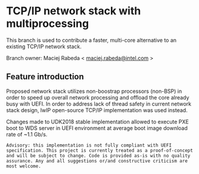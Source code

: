 # TCP/IP network stack with multiprocessing

This branch is used to contribute a faster, multi-core alternative to an existing TCP/IP network stack.

Branch owner:
Maciej Rabeda < maciej.rabeda@intel.com >

## Feature introduction

Proposed network stack utilizes non-boostrap processors (non-BSP) in order to speed up overall network processing and offload the core already busy with UEFI. In order to address lack of thread safety in current network stack design, lwIP open-source TCP/IP implementation was used instead.

Changes made to UDK2018 stable implementation allowed to execute PXE boot to WDS server in UEFI environment at average boot image download rate of ~1.1 Gb/s.

```
Advisory: this implementation is not fully compliant with UEFI specification. This project is currently treated as a proof-of-concept and will be subject to change. Code is provided as-is with no quality assurance. Any and all suggestions or/and constructive criticism are most welcome.
```
